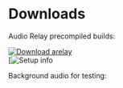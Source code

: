 # Downloads
Audio Relay precompiled builds:  
  
[![Download arelay](https://a.fsdn.com/con/app/sf-download-button)](https://sourceforge.net/projects/arelay/files/arelay.img/download)  
[![Setup info](https://github.com/scripting-drafts/Dev-Toolkit/tree/main/Audio/Android%20Audio%20-%20Deployment#readme)

Background audio for testing:
